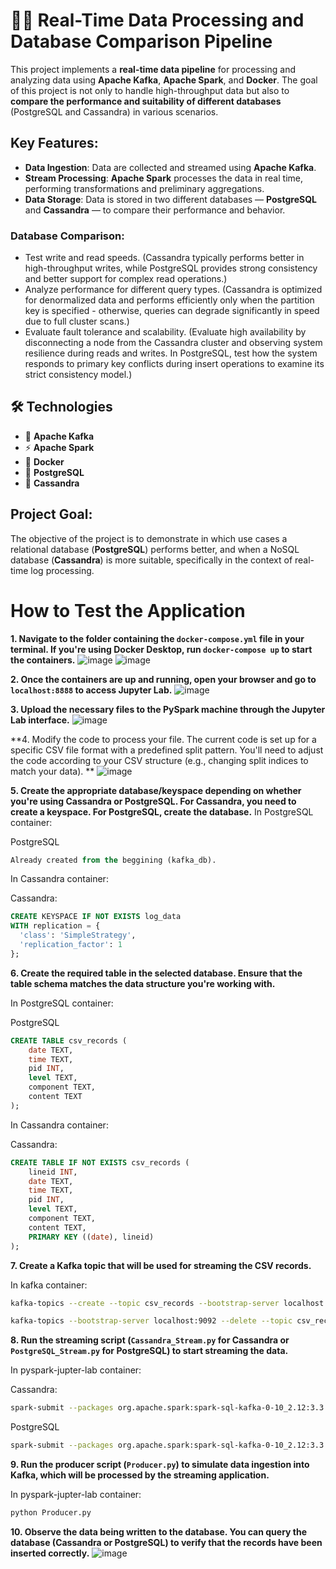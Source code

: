 # 🔄💾 Real-Time Data Processing and Database Comparison Pipeline

This project implements a **real-time data pipeline** for processing and analyzing data using **Apache Kafka**, **Apache Spark**, and **Docker**. The goal of this project is not only to handle high-throughput data but also to **compare the performance and suitability of different databases** (PostgreSQL and Cassandra) in various scenarios.

## Key Features:
- **Data Ingestion**: Data are collected and streamed using **Apache Kafka**.
- **Stream Processing**: **Apache Spark** processes the data in real time, performing transformations and preliminary aggregations.
- **Data Storage**: Data is stored in two different databases — **PostgreSQL** and **Cassandra** — to compare their performance and behavior.

### Database Comparison: 
- Test write and read speeds. (Cassandra typically performs better in high-throughput writes, while PostgreSQL provides strong consistency and better support for complex read operations.)
- Analyze performance for different query types. (Cassandra is optimized for denormalized data and performs efficiently only when the partition key is specified - otherwise, queries can degrade significantly in speed due to full cluster scans.)
- Evaluate fault tolerance and scalability. (Evaluate high availability by disconnecting a node from the Cassandra cluster and observing system resilience during reads and writes. In PostgreSQL, test how the system responds to primary key conflicts during insert operations to examine its strict consistency model.)

## 🛠️ Technologies

- 📨 **Apache Kafka**
- ⚡ **Apache Spark**
- 🐳 **Docker**
- 🐘 **PostgreSQL**
- 🍃 **Cassandra**


## Project Goal:
The objective of the project is to demonstrate in which use cases a relational database (**PostgreSQL**) performs better, and when a NoSQL database (**Cassandra**) is more suitable, specifically in the context of real-time log processing.

# How to Test the Application

**1. Navigate to the folder containing the `docker-compose.yml` file in your terminal. If you're using Docker Desktop, run `docker-compose up` to start the containers.**
![image](https://github.com/user-attachments/assets/51d48300-c1ac-496d-8f0d-0cf401bfab2c)
![image](https://github.com/user-attachments/assets/fae128d7-0c0b-4e0e-b73c-e1229d25cebd)

**2. Once the containers are up and running, open your browser and go to `localhost:8888` to access Jupyter Lab.**
![image](https://github.com/user-attachments/assets/dec8202c-a5ec-4f96-81ec-e95c1a776945)

**3. Upload the necessary files to the PySpark machine through the Jupyter Lab interface.**
![image](https://github.com/user-attachments/assets/573f01e0-9757-4bfa-b75d-d49b413dc888)

**4. Modify the code to process your file. The current code is set up for a specific CSV file format with a predefined split pattern. You'll need to adjust the code according to your CSV structure (e.g., changing split indices to match your data).
**
![image](https://github.com/user-attachments/assets/75ecc911-ce73-46e8-b0a3-5620ab62706a)


**5. Create the appropriate database/keyspace depending on whether you're using Cassandra or PostgreSQL. For Cassandra, you need to create a keyspace. For PostgreSQL, create the database.**
In PostgreSQL container:

PostgreSQL
```sql
Already created from the beggining (kafka_db).

```
In Cassandra container:

Cassandra:
```sql
CREATE KEYSPACE IF NOT EXISTS log_data
WITH replication = {
  'class': 'SimpleStrategy',
  'replication_factor': 1
};
```
**6. Create the required table in the selected database. Ensure that the table schema matches the data structure you're working with.**

In PostgreSQL container:

PostgreSQL
```sql
CREATE TABLE csv_records (
    date TEXT,
    time TEXT,
    pid INT,
    level TEXT,
    component TEXT,
    content TEXT
);
```
In Cassandra container:

Cassandra:
```sql
CREATE TABLE IF NOT EXISTS csv_records (
    lineid INT,
    date TEXT,
    time TEXT,
    pid INT,
    level TEXT,
    component TEXT,
    content TEXT,
    PRIMARY KEY ((date), lineid)
);
```
**7. Create a Kafka topic that will be used for streaming the CSV records.**

In kafka container:

```bash
kafka-topics --create --topic csv_records --bootstrap-server localhost:9092 --partitions 1 --replication-factor 1

kafka-topics --bootstrap-server localhost:9092 --delete --topic csv_records
```

**8. Run the streaming script (`Cassandra_Stream.py` for Cassandra or `PostgreSQL_Stream.py` for PostgreSQL) to start streaming the data.**

In pyspark-jupter-lab container:

Cassandra:
```bash
spark-submit --packages org.apache.spark:spark-sql-kafka-0-10_2.12:3.3.0,com.datastax.spark:spark-cassandra-connector_2.12:3.0.0 Cassandra_stream.py
```
PostgreSQL
```bash
spark-submit --packages org.apache.spark:spark-sql-kafka-0-10_2.12:3.3.0,com.datastax.spark:spark-cassandra-connector_2.12:3.0.0,org.postgresql:postgresql:42.7.4 PostgreSQL_stream.py
```
**9. Run the producer script (`Producer.py`) to simulate data ingestion into Kafka, which will be processed by the streaming application.**

In pyspark-jupter-lab container:

```bash
python Producer.py
```
**10. Observe the data being written to the database. You can query the database (Cassandra or PostgreSQL) to verify that the records have been inserted correctly.**
![image](https://github.com/user-attachments/assets/ba8dff7c-0354-46d5-9020-2c2b3a10c9c5)
